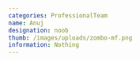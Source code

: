 ```yaml
---
categories: ProfessionalTeam
name: Anuj
designation: noob
thumb: /images/uploads/zombo-mf.png
information: Nothing
---
```

